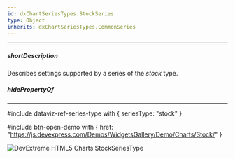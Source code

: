 ```yaml
---
id: dxChartSeriesTypes.StockSeries
type: Object
inherits: dxChartSeriesTypes.CommonSeries
---
```

---
##### shortDescription
Describes settings supported by a series of the *stock* type.

##### hidePropertyOf

---
#include dataviz-ref-series-type with { 
    seriesType: "stock"
}

#include btn-open-demo with {
    href: "https://js.devexpress.com/Demos/WidgetsGallery/Demo/Charts/Stock/"
}

![DevExtreme HTML5 Charts StockSeriesType](/images/ChartJS/Stock.png)